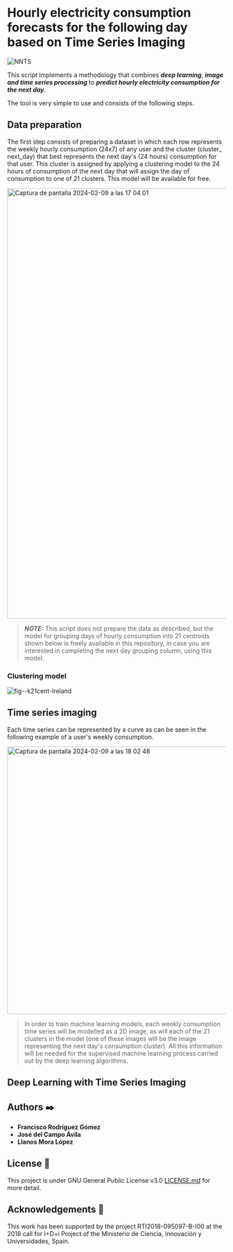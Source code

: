  # Hourly electricity consumption forecasts for the following day based on Time Series Imaging

![NNTS](https://github.com/FranUrsus/TimeSeriesImaging/assets/68539118/1d9f9a2c-376e-4165-8ae3-6cd2f791bb5a)


This script implements a methodology that combines ***deep learning***, ***image and time series processing*** to ***predict hourly electricity consumption for the next day***.

The tool is very simple to use and consists of the following steps.

  ## Data preparation
  
  The first step consists of preparing a dataset in which each row represents the weekly hourly consumption (24x7) of any user and the cluster (cluster_ next_day) that best represents the next day's (24 hours) consumption for that user. This cluster is assigned by applying a clustering model to the 24 hours of consumption of the next day that will assign the day of consumption to one of 21 clusters. This model will be available for free.

<img width="993" alt="Captura de pantalla 2024-02-09 a las 17 04 01" src="https://github.com/FranUrsus/TimeSeriesImaging/assets/68539118/a6a96b4c-3cb8-401a-b068-80e1ed09d749">

> **_NOTE:_** This script does not prepare the data as described, but the model for grouping days of hourly consumption into 21 centroids shown below is freely available in this repository, in case you are interested in completing the next day grouping column, using this model.

### Clustering model

![fig--k21cent-Ireland](https://github.com/FranUrsus/TimeSeriesImaging/assets/68539118/9cb4ceef-1f5d-44c6-90a5-0ab72116627e)

   
## Time series imaging

Each time series can be represented by a curve as can be seen in the following example of a user's weekly consumption.

<img width="617" alt="Captura de pantalla 2024-02-09 a las 18 02 48" src="https://github.com/FranUrsus/TimeSeriesImaging/assets/68539118/dcbc8e1c-9661-42bb-8cab-bced69d59784">

> In order to train machine learning models, each weekly consumption time series will be modelled as a 2D image, as will each of the 21 clusters in the model (one of these images will be the image representing the next day's consumption cluster). All this information will be needed for the supervised machine learning process carried out by the deep learning algorithms.

    

 ## Deep Learning with Time Series Imaging




## Authors ✒️

* **Francisco Rodríguez Gómez** 
* **José del Campo Ávila** 
* **Llanos Mora López** 

## License 📄

  This project is under GNU General Public License v3.0 [LICENSE.md](LICENSE.md) for more detail.

## Acknowledgements 🎁

  This work has been supported by the project RTI2018-095097-B-I00 at the 2018 call for I+D+i Project of the Ministerio de Ciencia, Innovación y Universidades, Spain. 
